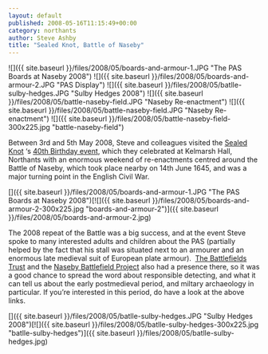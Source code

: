 ```yaml
---
layout: default
published: 2008-05-16T11:15:49+00:00
category: northants
author: Steve Ashby
title: "Sealed Knot, Battle of Naseby"
---
```


![]({{ site.baseurl }}/files/2008/05/boards-and-armour-1.JPG "The PAS Boards at Naseby 2008")
![]({{ site.baseurl }}/files/2008/05/boards-and-armour-2.JPG "PAS Display")
![]({{ site.baseurl }}/files/2008/05/batlle-sulby-hedges.JPG "Sulby Hedges 2008")
![]({{ site.baseurl }}/files/2008/05/battle-naseby-field.JPG "Naseby Re-enactment")
![]({{ site.baseurl }}/files/2008/05/battle-naseby-field.JPG "Naseby Re-enactment")
![]({{ site.baseurl }}/files/2008/05/battle-naseby-field-300x225.jpg "battle-naseby-field")

Between 3rd and 5th May 2008, Steve and colleagues visited the [Sealed Knot](http://www.thesealedknot.org.uk/ "The Sealed Knot") ‘s [40th Birthday event](http://www.battleofnaseby2008.co.uk "Naseby 2008"), which they celebrated at Kelmarsh Hall, Northants with an enormous weekend of re-enactments centred around the Battle of Naseby, which took place nearby on 14th June 1645, and was a major turning point in the English Civil War.

[]({{ site.baseurl }}/files/2008/05/boards-and-armour-1.JPG "The PAS Boards at Naseby 2008")[![]({{ site.baseurl }}/files/2008/05/boards-and-armour-2-300x225.jpg "boards-and-armour-2")]({{ site.baseurl }}/files/2008/05/boards-and-armour-2.jpg)

The 2008 repeat of the Battle was a big success, and at the event Steve spoke to many interested adults and children about the PAS (partially helped by the fact that his stall was situated next to an armourer and an enormous late medieval suit of European plate armour).  [The Battlefields Trust](http://www.battlefieldstrust.com/ "Battlefield Trust") and the [Naseby Battlefield Project](http://www.naseby.com/ "Naseby Battlefield Project") also had a presence there, so it was a good chance to spread the word about responsible detecting, and what it can tell us about the early postmedieval period, and miltary archaeology in particular. If you’re interested in this period, do have a look at the above links.

[]({{ site.baseurl }}/files/2008/05/batlle-sulby-hedges.JPG "Sulby Hedges 2008")[![]({{ site.baseurl }}/files/2008/05/batlle-sulby-hedges-300x225.jpg "batlle-sulby-hedges")]({{ site.baseurl }}/files/2008/05/batlle-sulby-hedges.jpg)
